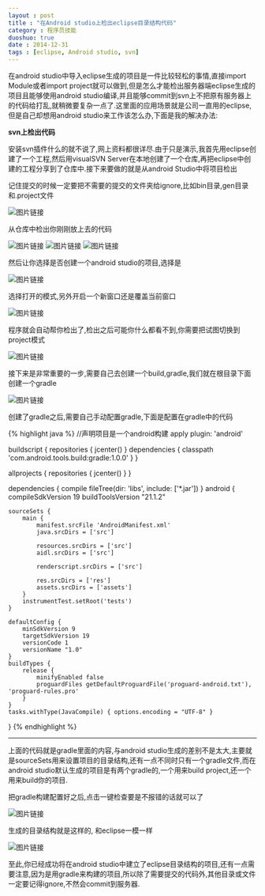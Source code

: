 ```yaml
---
layout : post
title : "在Android studio上检出eclipse目录结构代码"
category : 程序员技能
duoshuo: true
date : 2014-12-31
tags : [eclipse, Android studio, svn]
---
```


在android studio中导入eclipse生成的项目是一件比较轻松的事情,直接import Module或者import project就可以做到,但是怎么才能检出服务器端eclipse生成的项目且能够使用android studio编译,并且能够commit到svn上不把原有服务器上的代码给打乱,就稍微要复杂一点了.这里面的应用场景就是公司一直用的eclipse,但是自己却想用android studio来工作该怎么办,下面是我的解决办法:

<!-- more -->

**svn上检出代码**
	
安装svn插件什么的就不说了,网上资料都很详尽.由于只是演示,我首先用eclipse创建了一个工程,然后用visualSVN Server在本地创建了一个仓库,再把eclipse中创建的工程分享到了仓库中.接下来要做的就是从android Studio中将项目检出

记住提交的时候一定要把不需要的提交的文件夹给ignore,比如bin目录,gen目录和.project文件

![图片链接](/res/img/blog/2014/12/31/1.png)

从仓库中检出你刚刚放上去的代码

![图片链接](/res/img/blog/2014/12/31/2.png)
![图片链接](/res/img/blog/2014/12/31/3.png)
![图片链接](/res/img/blog/2014/12/31/4.png)

然后让你选择是否创建一个android studio的项目,选择是

![图片链接](/res/img/blog/2014/12/31/5.png)

选择打开的模式,另外开启一个新窗口还是覆盖当前窗口

![图片链接](/res/img/blog/2014/12/31/6.png)

程序就会自动帮你检出了,检出之后可能你什么都看不到,你需要把试图切换到project模式

![图片链接](/res/img/blog/2014/12/31/8.png)

接下来是非常重要的一步,需要自己去创建一个build,gradle,我们就在根目录下面创建一个gradle

![图片链接](/res/img/blog/2014/12/31/9.png)

创建了gradle之后,需要自己手动配置gradle,下面是配置在gradle中的代码

{% highlight java %}
//声明项目是一个android构建
apply plugin: 'android'

buildscript {
    repositories {
        jcenter()
    }
    dependencies {
        classpath 'com.android.tools.build:gradle:1.0.0'
    }
}

allprojects {
    repositories {
        jcenter()
    }
}

dependencies {
    compile fileTree(dir: 'libs', include: ['*.jar'])
}
android {
    compileSdkVersion 19
    buildToolsVersion "21.1.2"

    sourceSets {
        main {
            manifest.srcFile 'AndroidManifest.xml'
            java.srcDirs = ['src']

            resources.srcDirs = ['src']
            aidl.srcDirs = ['src']

            renderscript.srcDirs = ['src']

            res.srcDirs = ['res']
            assets.srcDirs = ['assets']
        }
        instrumentTest.setRoot('tests')
    }

    defaultConfig {
        minSdkVersion 9
        targetSdkVersion 19
        versionCode 1
        versionName "1.0"
    }
    buildTypes {
        release {
            minifyEnabled false
            proguardFiles getDefaultProguardFile('proguard-android.txt'), 'proguard-rules.pro'
        }
    }
    tasks.withType(JavaCompile) { options.encoding = "UTF-8" }
}
{% endhighlight %}

---

上面的代码就是gradle里面的内容,与android studio生成的差别不是太大,主要就是sourceSets用来设置项目的目录结构,还有一点不同时只有一个gradle文件,而在android studio默认生成的项目是有两个gradle的,一个用来build project,还一个用来build你的项目.

把gradle构建配置好之后,点击一键检查要是不报错的话就可以了

![图片链接](/res/img/blog/2014/12/31/10.png)

生成的目录结构就是这样的, 和eclipse一模一样

![图片链接](/res/img/blog/2014/12/31/11.png)

至此,你已经成功将在android studio中建立了eclipse目录结构的项目,还有一点需要注意,因为是用gradle来构建的项目,所以除了需要提交的代码外,其他目录或文件一定要记得ignore,不然会commit到服务器.


